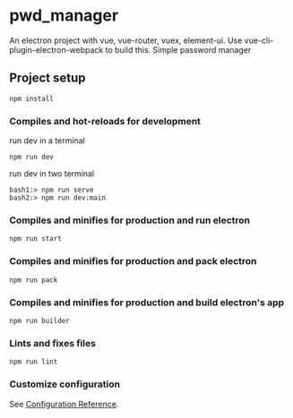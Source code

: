 # pwd_manager
An electron project with vue, vue-router, vuex, element-ui.
Use vue-cli-plugin-electron-webpack to build this.
Simple password manager

## Project setup
```
npm install
```

### Compiles and hot-reloads for development
run dev in a terminal
```
npm run dev
```

run dev in two terminal
```
bash1:> npm run serve
bash2:> npm run dev:main
```

### Compiles and minifies for production and run electron
```
npm run start
```

### Compiles and minifies for production and pack electron
```
npm run pack
```

### Compiles and minifies for production and build electron's app
```
npm run builder
```

### Lints and fixes files
```
npm run lint
```

### Customize configuration
See [Configuration Reference](https://cli.vuejs.org/config/).
